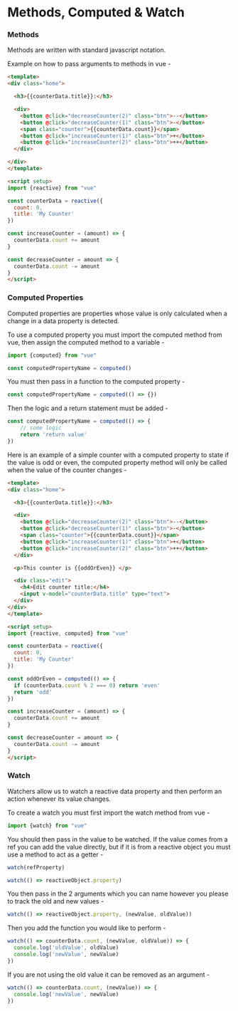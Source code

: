 # Methods, Computed &amp; Watch

### Methods

Methods are written with standard javascript notation.

Example on how to pass arguments to methods in vue -

```html
<template>
<div class="home">

  <h3>{{counterData.title}}:</h3>

  <div>
    <button @click="decreaseCounter(2)" class="btn">--</button>
    <button @click="decreaseCounter(1)" class="btn">-</button>
    <span class="counter">{{counterData.count}}</span>
    <button @click="increaseCounter(1)" class="btn">+</button>
    <button @click="increaseCounter(2)" class="btn">++</button>
  </div>

</div>
</template>

<script setup>
import {reactive} from "vue"

const counterData = reactive({
  count: 0,
  title: 'My Counter'
})

const increaseCounter = (amount) => {
  counterData.count += amount
}

const decreaseCounter = amount => {
  counterData.count -= amount
}
</script>
```

### Computed Properties

Computed properties are properties whose value is only calculated when a change in a data property
is detected.

To use a computed property you must import the computed method from vue, then assign the computed method
to a variable -

```Javascript
import {computed} from "vue"

const computedPropertyName = computed()
```

You must then pass in a function to the computed property -

```Javascript
const computedPropertyName = computed(() => {})
```

Then the logic and a return statement must be added -

```Javascript
const computedPropertyName = computed(() => {
    // some logic
    return 'return value'
})
```

Here is an example of a simple counter with a computed property to state if the value is
odd or even, the computed property method will only be called when the value of the counter changes -

```HTML
<template>
<div class="home">

  <h3>{{counterData.title}}:</h3>

  <div>
    <button @click="decreaseCounter(2)" class="btn">--</button>
    <button @click="decreaseCounter(1)" class="btn">-</button>
    <span class="counter">{{counterData.count}}</span>
    <button @click="increaseCounter(1)" class="btn">+</button>
    <button @click="increaseCounter(2)" class="btn">++</button>
  </div>

  <p>This counter is {{oddOrEven}} </p>

  <div class="edit">
    <h4>Edit counter title:</h4>
    <input v-model="counterData.title" type="text">
  </div>
</div>
</template>

<script setup>
import {reactive, computed} from "vue"

const counterData = reactive({
  count: 0,
  title: 'My Counter'
})

const oddOrEven = computed(() => {
  if (counterData.count % 2 === 0) return 'even'
  return 'odd'
})

const increaseCounter = (amount) => {
  counterData.count += amount
}

const decreaseCounter = amount => {
  counterData.count -= amount
}
</script>
```

### Watch

Watchers allow us to watch a reactive data property and then perform an action whenever
its value changes.

To create a watch you must first import the watch method from vue -

```Javascript
import {watch} from "vue"
```

You should then pass in the value to be watched. If the value comes from a ref you can add
the value directly, but if it is from a reactive object you must use a method to act as a
getter -

```Javascript
watch(refProperty)

watch(() => reactiveObject.property)
```

You then pass in the 2 arguments which you can name however you please to track the 
old and new values -

```Javascript
watch(() => reactiveObject.property, (newValue, oldValue))
```

Then you add the function you would like to perform -

```Javascript
watch(() => counterData.count, (newValue, oldValue)) => {
  console.log('oldValue', oldValue)
  console.log('newValue', newValue)
})
```

If you are not using the old value it can be removed as an argument -

```Javascript
watch(() => counterData.count, (newValue)) => {
  console.log('newValue', newValue)
})
```